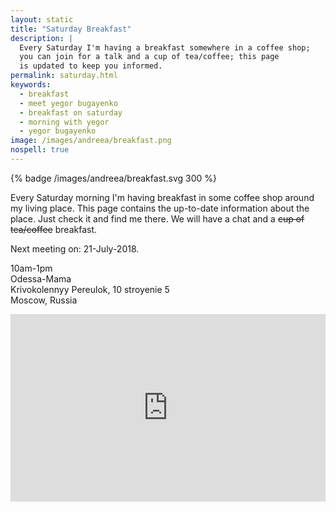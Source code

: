 ```yaml
---
layout: static
title: "Saturday Breakfast"
description: |
  Every Saturday I'm having a breakfast somewhere in a coffee shop;
  you can join for a talk and a cup of tea/coffee; this page
  is updated to keep you informed.
permalink: saturday.html
keywords:
  - breakfast
  - meet yegor bugayenko
  - breakfast on saturday
  - morning with yegor
  - yegor bugayenko
image: /images/andreea/breakfast.png
nospell: true
---
```


{% badge /images/andreea/breakfast.svg 300 %}

Every Saturday morning I'm having breakfast in some coffee shop
around my living place. This page contains the up-to-date information about
the place. Just check it and find me there. We will have a chat
and a <del>cup of tea/coffee</del> breakfast.

Next meeting on: 21-July-2018.

10am-1pm<br/>
Odessa-Mama<br/>
Krivokolennyy Pereulok, 10 stroyenie 5<br/>
Moscow, Russia

<iframe src="https://www.google.com/maps/embed?pb=!4m8!1m2!2m1!1smaps!3m4!1s0x46b54a60a6ce45bb:0x9612e9c4836a9cf0!8m2!3d55.7616719!4d37.6360843"
  style="width:100%;height:300px;border:0;max-width:100%" allowfullscreen="true"></iframe>
